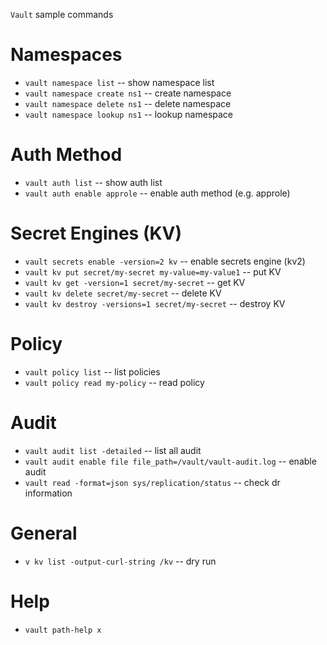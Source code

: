 `Vault` sample commands

# Namespaces

- `vault namespace list`                 -- show namespace list
- `vault namespace create ns1`           -- create namespace
- `vault namespace delete ns1`           -- delete namespace
- `vault namespace lookup ns1`           -- lookup namespace

# Auth Method

- `vault auth list`                     -- show auth list
- `vault auth enable approle`           -- enable auth method (e.g. approle)

# Secret Engines (KV)

- `vault secrets enable -version=2 kv`                                  -- enable secrets engine (kv2)
- `vault kv put secret/my-secret my-value=my-value1`                    -- put KV
- `vault kv get -version=1 secret/my-secret`                            -- get KV
- `vault kv delete secret/my-secret`                                    -- delete KV
- `vault kv destroy -versions=1 secret/my-secret`                       -- destroy KV

# Policy

- `vault policy list`                                                   -- list policies
- `vault policy read my-policy`                                         -- read policy

# Audit

- `vault audit list -detailed`                                          -- list all audit
- `vault audit enable file file_path=/vault/vault-audit.log`            -- enable audit
- `vault read -format=json sys/replication/status`                      -- check dr information

# General

- `v kv list -output-curl-string /kv`                                   -- dry run


# Help

- `vault path-help x`